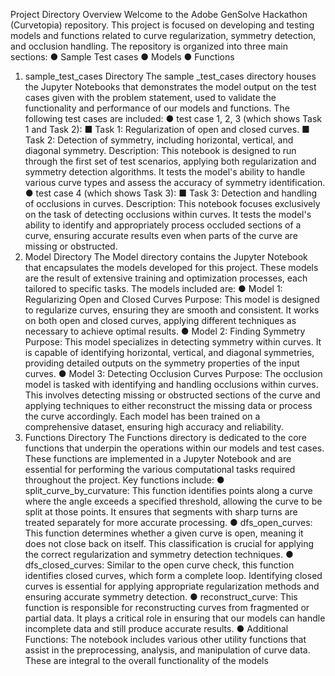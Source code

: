 Project Directory Overview
Welcome to the Adobe GenSolve Hackathon (Curvetopia) repository. This project is focused
on developing and testing models and functions related to curve regularization, symmetry
detection, and occlusion handling.
The repository is organized into three main sections:
● Sample Test cases
● Models
● Functions
1. sample_test_cases Directory
The sample _test_cases directory houses the Jupyter Notebooks that demonstrates the
model output on the test cases given with the problem statement, used to validate the
functionality and performance of our models and functions. The following test cases are
included:
● test case 1, 2, 3 (which shows Task 1 and Task 2):
■ Task 1: Regularization of open and closed curves.
■ Task 2: Detection of symmetry, including horizontal, vertical, and
diagonal symmetry.
Description: This notebook is designed to run through the first set of test
scenarios, applying both regularization and symmetry detection algorithms. It tests
the model's ability to handle various curve types and assess the accuracy of
symmetry identification.
● test case 4 (which shows Task 3):
■ Task 3: Detection and handling of occlusions in curves.
Description: This notebook focuses exclusively on the task of detecting
occlusions within curves. It tests the model's ability to identify and appropriately
process occluded sections of a curve, ensuring accurate results even when parts
of the curve are missing or obstructed.
2. Model Directory
The Model directory contains the Jupyter Notebook that encapsulates the models developed for
this project. These models are the result of extensive training and optimization processes, each
tailored to specific tasks. The models included are:
● Model 1: Regularizing Open and Closed Curves
Purpose: This model is designed to regularize curves, ensuring they are
smooth and consistent. It works on both open and closed curves, applying
different techniques as necessary to achieve optimal results.
● Model 2: Finding Symmetry
Purpose: This model specializes in detecting symmetry within curves. It is
capable of identifying horizontal, vertical, and diagonal symmetries,
providing detailed outputs on the symmetry properties of the input curves.
● Model 3: Detecting Occlusion Curves
Purpose: The occlusion model is tasked with identifying and handling
occlusions within curves. This involves detecting missing or obstructed
sections of the curve and applying techniques to either reconstruct the
missing data or process the curve accordingly.
Each model has been trained on a comprehensive dataset, ensuring high accuracy and
reliability.
3. Functions Directory
The Functions directory is dedicated to the core functions that underpin the operations within
our models and test cases. These functions are implemented in a Jupyter Notebook and are
essential for performing the various computational tasks required throughout the project.
Key functions include:
● split_curve_by_curvature:
This function identifies points along a curve where the angle exceeds a specified
threshold, allowing the curve to be split at those points. It ensures that segments with
sharp turns are treated separately for more accurate processing.
● dfs_open_curves:
This function determines whether a given curve is open, meaning it does not close back
on itself. This classification is crucial for applying the correct regularization and symmetry
detection techniques.
● dfs_closed_curves:
Similar to the open curve check, this function identifies closed curves, which form a
complete loop. Identifying closed curves is essential for applying appropriate
regularization methods and ensuring accurate symmetry detection.
● reconstruct_curve:
This function is responsible for reconstructing curves from fragmented or partial data. It
plays a critical role in ensuring that our models can handle incomplete data and still
produce accurate results.
● Additional Functions:
The notebook includes various other utility functions that assist in the preprocessing,
analysis, and manipulation of curve data. These are integral to the overall functionality of
the models
